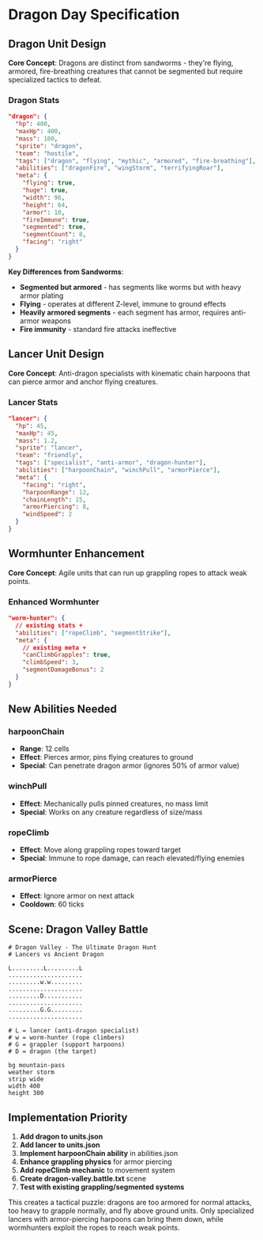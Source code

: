 # Dragon Day Specification

## Dragon Unit Design

**Core Concept**: Dragons are distinct from sandworms - they're flying, armored, fire-breathing creatures that cannot be segmented but require specialized tactics to defeat.

### Dragon Stats
```json
"dragon": {
  "hp": 400,
  "maxHp": 400,
  "mass": 100,
  "sprite": "dragon", 
  "team": "hostile",
  "tags": ["dragon", "flying", "mythic", "armored", "fire-breathing"],
  "abilities": ["dragonFire", "wingStorm", "terrifyingRoar"],
  "meta": {
    "flying": true,
    "huge": true,
    "width": 96,
    "height": 64,
    "armor": 10,
    "fireImmune": true,
    "segmented": true,
    "segmentCount": 8,
    "facing": "right"
  }
}
```

**Key Differences from Sandworms**:
- **Segmented but armored** - has segments like worms but with heavy armor plating
- **Flying** - operates at different Z-level, immune to ground effects  
- **Heavily armored segments** - each segment has armor, requires anti-armor weapons
- **Fire immunity** - standard fire attacks ineffective

## Lancer Unit Design

**Core Concept**: Anti-dragon specialists with kinematic chain harpoons that can pierce armor and anchor flying creatures.

### Lancer Stats
```json
"lancer": {
  "hp": 45,
  "maxHp": 45,
  "mass": 1.2,
  "sprite": "lancer",
  "team": "friendly", 
  "tags": ["specialist", "anti-armor", "dragon-hunter"],
  "abilities": ["harpoonChain", "winchPull", "armorPierce"],
  "meta": {
    "facing": "right",
    "harpoonRange": 12,
    "chainLength": 15,
    "armorPiercing": 8,
    "windSpeed": 2
  }
}
```

## Wormhunter Enhancement

**Core Concept**: Agile units that can run up grappling ropes to attack weak points.

### Enhanced Wormhunter
```json
"worm-hunter": {
  // existing stats +
  "abilities": ["ropeClimb", "segmentStrike"],
  "meta": {
    // existing meta +
    "canClimbGrapples": true,
    "climbSpeed": 3,
    "segmentDamageBonus": 2
  }
}
```

## New Abilities Needed

### harpoonChain
- **Range**: 12 cells
- **Effect**: Pierces armor, pins flying creatures to ground
- **Special**: Can penetrate dragon armor (ignores 50% of armor value)

### winchPull  
- **Effect**: Mechanically pulls pinned creatures, no mass limit
- **Special**: Works on any creature regardless of size/mass

### ropeClimb
- **Effect**: Move along grappling ropes toward target
- **Special**: Immune to rope damage, can reach elevated/flying enemies

### armorPierce
- **Effect**: Ignore armor on next attack
- **Cooldown**: 60 ticks

## Scene: Dragon Valley Battle

```
# Dragon Valley - The Ultimate Dragon Hunt
# Lancers vs Ancient Dragon

L.........L.........L
.....................
.........w.w.........
.....................
.........D...........
.....................
.........G.G.........
.....................

# L = lancer (anti-dragon specialist)
# w = worm-hunter (rope climbers) 
# G = grappler (support harpoons)
# D = dragon (the target)

bg mountain-pass
weather storm
strip wide
width 400
height 300
```

## Implementation Priority

1. **Add dragon to units.json** 
2. **Add lancer to units.json**
3. **Implement harpoonChain ability** in abilities.json
4. **Enhance grappling physics** for armor piercing
5. **Add ropeClimb mechanic** to movement system
6. **Create dragon-valley.battle.txt** scene
7. **Test with existing grappling/segmented systems**

This creates a tactical puzzle: dragons are too armored for normal attacks, too heavy to grapple normally, and fly above ground units. Only specialized lancers with armor-piercing harpoons can bring them down, while wormhunters exploit the ropes to reach weak points.